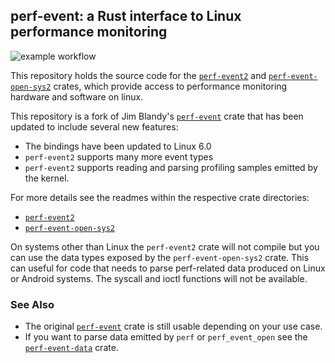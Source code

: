 ## perf-event: a Rust interface to Linux performance monitoring

![example workflow](https://img.shields.io/github/actions/workflow/status/phantomical/perf-event/cargo.yml?style=flat-square)

This repository holds the source code for the [`perf-event2`] and
[`perf-event-open-sys2`] crates, which provide access to performance monitoring
hardware and software on linux.

This repository is a fork of Jim Blandy's [`perf-event`] crate that has been
updated to include several new features:
- The bindings have been updated to Linux 6.0
- `perf-event2` supports many more event types
- `perf-event2` supports reading and parsing profiling samples emitted by the
  kernel.

For more details see the readmes within the respective crate directories:
- [`perf-event2`](perf-event)
- [`perf-event-open-sys2`](perf-event-open-sys)

On systems other than Linux the `perf-event2` crate will not compile but you
can use the data types exposed by the `perf-event-open-sys2` crate. This can
useful for code that needs to parse perf-related data produced on Linux or
Android systems. The syscall and ioctl functions will not be available.

[`perf-event`]: https://github.com/jimblandy/perf-event
[`perf-event2`]: https://crates.io/crates/perf-event2
[`perf-event-open-sys2`]: https://crates.io/crates/perf-event-open-sys2

### See Also
- The original [`perf-event`] crate is still usable depending on your use case.
- If you want to parse data emitted by `perf` or `perf_event_open` see the 
  [`perf-event-data`] crate.

[`perf-event-data`]: https://crates.io/crates/perf-event-data
